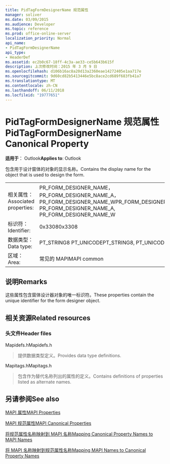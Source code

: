 ```yaml
---
title: PidTagFormDesignerName 规范属性
manager: soliver
ms.date: 03/09/2015
ms.audience: Developer
ms.topic: reference
ms.prod: office-online-server
localization_priority: Normal
api_name:
- PidTagFormDesignerName
api_type:
- HeaderDef
ms.assetid: ec2b0c67-18ff-4c3a-ae33-ce5b643b615f
description: 上次修改时间：2015 年 3 月 9 日
ms.openlocfilehash: d106b16ac8a20d13a2360eae14272405e1aa717e
ms.sourcegitcommit: 9d60cd82b5413446e5bc8ace2cd689f683fb41a7
ms.translationtype: MT
ms.contentlocale: zh-CN
ms.lasthandoff: 06/11/2018
ms.locfileid: "19777651"
---
```

# <a name="pidtagformdesignername-canonical-property"></a><span data-ttu-id="e20c1-103">PidTagFormDesignerName 规范属性</span><span class="sxs-lookup"><span data-stu-id="e20c1-103">PidTagFormDesignerName Canonical Property</span></span>

  
  
<span data-ttu-id="e20c1-104">**适用于**： Outlook</span><span class="sxs-lookup"><span data-stu-id="e20c1-104">**Applies to**: Outlook</span></span> 
  
<span data-ttu-id="e20c1-105">包含用于设计窗体的对象的显示名称。</span><span class="sxs-lookup"><span data-stu-id="e20c1-105">Contains the display name for the object that is used to design the form.</span></span> 
  
|||
|:-----|:-----|
|<span data-ttu-id="e20c1-106">相关属性：</span><span class="sxs-lookup"><span data-stu-id="e20c1-106">Associated properties:</span></span>  <br/> |<span data-ttu-id="e20c1-107">PR_FORM_DESIGNER_NAME，PR_FORM_DESIGNER_NAME_A，PR_FORM_DESIGNER_NAME_W</span><span class="sxs-lookup"><span data-stu-id="e20c1-107">PR_FORM_DESIGNER_NAME, PR_FORM_DESIGNER_NAME_A, PR_FORM_DESIGNER_NAME_W</span></span>  <br/> |
|<span data-ttu-id="e20c1-108">标识符：</span><span class="sxs-lookup"><span data-stu-id="e20c1-108">Identifier:</span></span>  <br/> |<span data-ttu-id="e20c1-109">0x3308</span><span class="sxs-lookup"><span data-stu-id="e20c1-109">0x3308</span></span>  <br/> |
|<span data-ttu-id="e20c1-110">数据类型：</span><span class="sxs-lookup"><span data-stu-id="e20c1-110">Data type:</span></span>  <br/> |<span data-ttu-id="e20c1-111">PT_STRING8 PT_UNICODE</span><span class="sxs-lookup"><span data-stu-id="e20c1-111">PT_STRING8, PT_UNICODE</span></span>  <br/> |
|<span data-ttu-id="e20c1-112">区域：</span><span class="sxs-lookup"><span data-stu-id="e20c1-112">Area:</span></span>  <br/> |<span data-ttu-id="e20c1-113">常见的 MAPI</span><span class="sxs-lookup"><span data-stu-id="e20c1-113">MAPI common</span></span>  <br/> |
   
## <a name="remarks"></a><span data-ttu-id="e20c1-114">说明</span><span class="sxs-lookup"><span data-stu-id="e20c1-114">Remarks</span></span>

<span data-ttu-id="e20c1-115">这些属性包含窗体设计器对象的唯一标识符。</span><span class="sxs-lookup"><span data-stu-id="e20c1-115">These properties contain the unique identifier for the form designer object.</span></span> 
  
## <a name="related-resources"></a><span data-ttu-id="e20c1-116">相关资源</span><span class="sxs-lookup"><span data-stu-id="e20c1-116">Related resources</span></span>

### <a name="header-files"></a><span data-ttu-id="e20c1-117">头文件</span><span class="sxs-lookup"><span data-stu-id="e20c1-117">Header files</span></span>

<span data-ttu-id="e20c1-118">Mapidefs.h</span><span class="sxs-lookup"><span data-stu-id="e20c1-118">Mapidefs.h</span></span>
  
> <span data-ttu-id="e20c1-119">提供数据类型定义。</span><span class="sxs-lookup"><span data-stu-id="e20c1-119">Provides data type definitions.</span></span>
    
<span data-ttu-id="e20c1-120">Mapitags.h</span><span class="sxs-lookup"><span data-stu-id="e20c1-120">Mapitags.h</span></span>
  
> <span data-ttu-id="e20c1-121">包含作为替代名称列出的属性的定义。</span><span class="sxs-lookup"><span data-stu-id="e20c1-121">Contains definitions of properties listed as alternate names.</span></span>
    
## <a name="see-also"></a><span data-ttu-id="e20c1-122">另请参阅</span><span class="sxs-lookup"><span data-stu-id="e20c1-122">See also</span></span>



[<span data-ttu-id="e20c1-123">MAPI 属性</span><span class="sxs-lookup"><span data-stu-id="e20c1-123">MAPI Properties</span></span>](mapi-properties.md)
  
[<span data-ttu-id="e20c1-124">MAPI 规范属性</span><span class="sxs-lookup"><span data-stu-id="e20c1-124">MAPI Canonical Properties</span></span>](mapi-canonical-properties.md)
  
[<span data-ttu-id="e20c1-125">将规范属性名称映射到 MAPI 名称</span><span class="sxs-lookup"><span data-stu-id="e20c1-125">Mapping Canonical Property Names to MAPI Names</span></span>](mapping-canonical-property-names-to-mapi-names.md)
  
[<span data-ttu-id="e20c1-126">将 MAPI 名称映射到规范属性名称</span><span class="sxs-lookup"><span data-stu-id="e20c1-126">Mapping MAPI Names to Canonical Property Names</span></span>](mapping-mapi-names-to-canonical-property-names.md)

